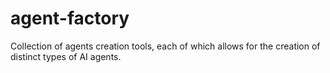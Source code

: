 # agent-factory
Collection of agents creation tools, each of which allows for the creation of distinct types of AI agents.
